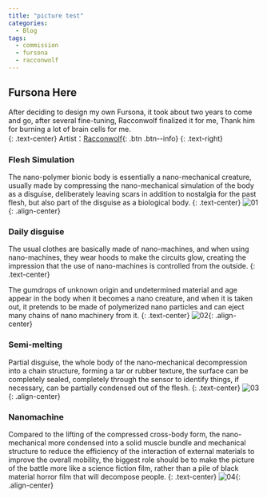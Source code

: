 ```yaml
---
title: "picture test"
categories:
  - Blog
tags:
  - commission
  - fursona
  - racconwolf
---
```


## Fursona Here

After deciding to design my own Fursona, it took about two years to come and go, after several  fine-tuning, Racconwolf finalized it for me, Thank him for burning a lot of brain cells for me.  
{: .text-center}
Artist：[Racconwolf](https://twitter.com/racoonwolf){: .btn .btn--info}
{: .text-right}

### Flesh Simulation
The nano-polymer bionic body is essentially a nano-mechanical creature, usually made by compressing the nano-mechanical simulation of the body as a disguise, deliberately leaving scars in addition to nostalgia for the past flesh, but also part of the disguise as a biological body.
{: .text-center}
![01](https://i.imgur.com/6c2q141.png){: .align-center}

### Daily disguise
The usual clothes are basically made of nano-machines, and when using nano-machines, they wear hoods to make the circuits glow, creating the impression that the use of nano-machines is controlled from the outside.
{: .text-center}

The gumdrops of unknown origin and undetermined material and age appear in the body when it becomes a nano creature, and when it is taken out, it pretends to be made of polymerized nano particles and can eject many chains of nano machinery from it.
{: .text-center}
![02](https://i.imgur.com/e5d0MXA.png){: .align-center}

### Semi-melting
Partial disguise, the whole body of the nano-mechanical decompression into a chain structure, forming a tar or rubber texture, the surface can be completely sealed, completely through the sensor to identify things, if necessary, can be partially condensed out of the flesh.
{: .text-center}
![03](https://i.imgur.com/es5ErVA.png){: .align-center}

### Nanomachine
Compared to the lifting of the compressed cross-body form, the nano-mechanical more condensed into a solid muscle bundle and mechanical structure to reduce the efficiency of the interaction of external materials to improve the overall mobility, the biggest role should be to make the picture of the battle more like a science fiction film, rather than a pile of black material horror film that will decompose people.
{: .text-center}
![04](https://i.imgur.com/WH4t4zW.png){: .align-center}
